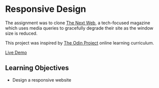 # Responsive Design

The assignment  was to clone [The Next Web](https://thenextweb.com/), a tech-focused magazine which uses media queries to gracefully degrade their site as the window size is reduced.
  
This project was inspired by [The Odin Project](https://www.theodinproject.com/) online learning curriculum.

[Live Demo](https://morganbonhomme.github.io/responsive-design/)

## Learning Objectives
* Design a responsive website
